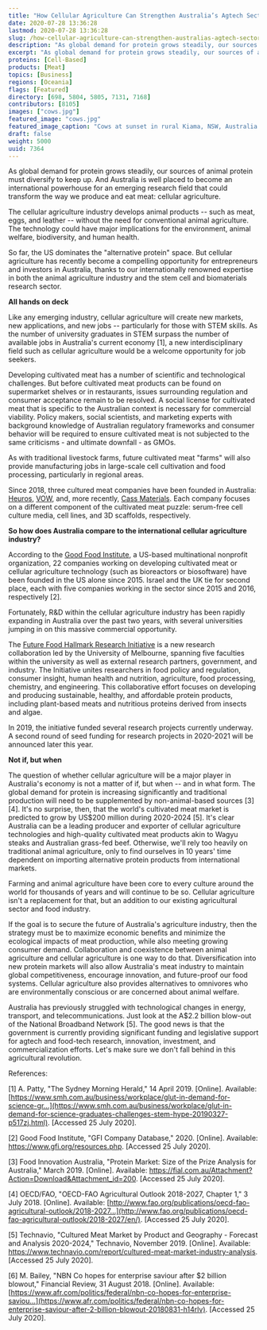 ```yaml
---
title: "How Cellular Agriculture Can Strengthen Australia’s Agtech Sector"
date: 2020-07-28 13:36:28
lastmod: 2020-07-28 13:36:28
slug: /how-cellular-agriculture-can-strengthen-australias-agtech-sector
description: "As global demand for protein grows steadily, our sources of animal protein must diversify to keep up. And Australia is well placed to become an international powerhouse for an emerging research field that could transform the way we produce and eat meat: cellular agriculture."
excerpt: "As global demand for protein grows steadily, our sources of animal protein must diversify to keep up. And Australia is well placed to become an international powerhouse for an emerging research field that could transform the way we produce and eat meat: cellular agriculture."
proteins: [Cell-Based]
products: [Meat]
topics: [Business]
regions: [Oceania]
flags: [Featured]
directory: [698, 5804, 5805, 7131, 7168]
contributors: [8105]
images: ["cows.jpg"]
featured_image: "cows.jpg"
featured_image_caption: "Cows at sunset in rural Kiama, NSW, Australia. Photo by Laura Barry on Unsplash."
draft: false
weight: 5000
uuid: 7364
---
```

As global demand for protein grows steadily, our sources of animal
protein must diversify to keep up. And Australia is well placed to
become an international powerhouse for an emerging research field that
could transform the way we produce and eat meat: cellular agriculture.

The cellular agriculture industry develops animal products -- such as
meat, eggs, and leather -- without the need for conventional animal
agriculture. The technology could have major implications for the
environment, animal welfare, biodiversity, and human health.

So far, the US dominates the \"alternative protein\" space. But cellular
agriculture has recently become a compelling opportunity for
entrepreneurs and investors in Australia, thanks to our internationally
renowned expertise in both the animal agriculture industry and the stem
cell and biomaterials research sector.

**All hands on deck**

Like any emerging industry, cellular agriculture will create new
markets, new applications, and new jobs -- particularly for those with
STEM skills. As the number of university graduates in STEM surpass the
number of available jobs in Australia's current economy \[1\], a new
interdisciplinary field such as cellular agriculture would be a welcome
opportunity for job seekers.

Developing cultivated meat has a number of scientific and technological
challenges. But before cultivated meat products can be found on
supermarket shelves or in restaurants, issues surrounding regulation and
consumer acceptance remain to be resolved. A social license for
cultivated meat that is specific to the Australian context is necessary
for commercial viability. Policy makers, social scientists, and
marketing experts with background knowledge of Australian regulatory
frameworks and consumer behavior will be required to ensure cultivated
meat is not subjected to the same criticisms - and ultimate downfall -
as GMOs.

As with traditional livestock farms, future cultivated meat \"farms\"
will also provide manufacturing jobs in large-scale cell cultivation and
food processing, particularly in regional areas.

Since 2018, three cultured meat companies have been founded in
Australia: [Heuros](/directory/heuros), [VOW](/directory/vow), and, more
recently, [Cass Materials](/directory/cass-materials). Each company
focuses on a different component of the cultivated meat puzzle:
serum-free cell culture media, cell lines, and 3D scaffolds,
respectively.

**So how does Australia compare to the international cellular
agriculture industry?**

According to the [Good Food Institute](/directory/good-food-institute),
a US-based multinational nonprofit organization, 22 companies working on
developing cultivated meat or cellular agriculture technology (such as
bioreactors or biosoftware) have been founded in the US alone since
2015. Israel and the UK tie for second place, each with five companies
working in the sector since 2015 and 2016, respectively \[2\].

Fortunately, R&D within the cellular agriculture industry has been
rapidly expanding in Australia over the past two years, with several
universities jumping in on this massive commercial opportunity.

The [Future Food Hallmark Research
Initiative](https://research.unimelb.edu.au/research-at-melbourne/multidisciplinary-research/hallmark-research-initiatives/future-food)
is a new research collaboration led by the University of Melbourne,
spanning five faculties within the university as well as external
research partners, government, and industry. The Initiative unites
researchers in food policy and regulation, consumer insight, human
health and nutrition, agriculture, food processing, chemistry, and
engineering. This collaborative effort focuses on developing and
producing sustainable, healthy, and affordable protein products,
including plant-based meats and nutritious proteins derived from insects
and algae.

In 2019, the initiative funded several research projects currently
underway. A second round of seed funding for research projects in
2020-2021 will be announced later this year.

**Not if, but when**

The question of whether cellular agriculture will be a major player in
Australia's economy is not a matter of if, but when -- and in what form.
The global demand for protein is increasing significantly and
traditional production will need to be supplemented by non-animal-based
sources \[3\]\[4\]. It's no surprise, then, that the world\'s cultivated
meat market is predicted to grow by US\$200 million during 2020-2024
\[5\]. It's clear Australia can be a leading producer and exporter of
cellular agriculture technologies and high-quality cultivated meat
products akin to Wagyu steaks and Australian grass-fed beef. Otherwise,
we'll rely too heavily on traditional animal agriculture, only to find
ourselves in 10 years\' time dependent on importing alternative protein
products from international markets.

Farming and animal agriculture have been core to every culture around
the world for thousands of years and will continue to be so. Cellular
agriculture isn't a replacement for that, but an addition to our
existing agricultural sector and food industry.

If the goal is to secure the future of Australia's agriculture industry,
then the strategy must be to maximize economic benefits and minimize the
ecological impacts of meat production, while also meeting growing
consumer demand. Collaboration and coexistence between animal
agriculture and cellular agriculture is one way to do that.
Diversification into new protein markets will also allow Australia's
meat industry to maintain global competitiveness, encourage innovation,
and future-proof our food systems. Cellular agriculture also provides
alternatives to omnivores who are environmentally conscious or are
concerned about animal welfare.

Australia has previously struggled with technological changes in energy,
transport, and telecommunications. Just look at the A\$2.2 billion
blow-out of the National Broadband Network \[5\]. The good news is that
the government is currently providing significant funding and
legislative support for agtech and food-tech research, innovation,
investment, and commercialization efforts. Let's make sure we don't fall
behind in this agricultural revolution.

References:

\[1\] A. Patty, "The Sydney Morning Herald," 14 April 2019. \[Online\].
Available:
[https://www.smh.com.au/business/workplace/glut-in-demand-for-science-gr...](https://www.smh.com.au/business/workplace/glut-in-demand-for-science-graduates-challenges-stem-hype-20190327-p517zj.html).
\[Accessed 25 July 2020\].

\[2\] Good Food Institute, "GFI Company Database," 2020. \[Online\].
Available: <https://www.gfi.org/resources.php>. \[Accessed 25 July
2020\].

\[3\] Food Innovation Australia, "Protein Market: Size of the Prize
Analysis for Australia," March 2019. \[Online\]. Available:
<https://fial.com.au/Attachment?Action=Download&Attachment_id=200>.
\[Accessed 25 July 2020\].

\[4\] OECD/FAO, "OECD-FAO Agricultural Outlook 2018-2027, Chapter 1," 3
July 2018. \[Online\]. Available:
[http://www.fao.org/publications/oecd-fao-agricultural-outlook/2018-2027...](http://www.fao.org/publications/oecd-fao-agricultural-outlook/2018-2027/en/).
\[Accessed 25 July 2020\].

\[5\] Technavio, "Cultured Meat Market by Product and Geography -
Forecast and Analysis 2020-2024," Technavio, November 2019. \[Online\].
Available:
<https://www.technavio.com/report/cultured-meat-market-industry-analysis>.
\[Accessed 25 July 2020\].

\[6\] M. Bailey, "NBN Co hopes for enterprise saviour after \$2 billion
blowout," Financial Review, 31 August 2018. \[Online\]. Available:
[https://www.afr.com/politics/federal/nbn-co-hopes-for-enterprise-saviou...](https://www.afr.com/politics/federal/nbn-co-hopes-for-enterprise-saviour-after-2-billion-blowout-20180831-h14rlv).
\[Accessed 25 July 2020\].
